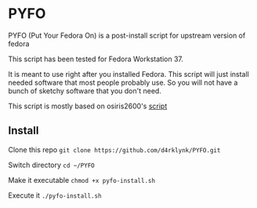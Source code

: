 # PYFO
PYFO (Put Your Fedora On) is a post-install script for upstream version of fedora

This script has been tested for Fedora Workstation 37.

It is meant to use right after you installed Fedora. This script will just install needed software that most people probably use.
So you will not have a bunch of sketchy software that you don't need.

This script is mostly based on osiris2600's [script](https://github.com/osiris2600/fedora-setup)

## Install

Clone this repo
`git clone https://github.com/d4rklynk/PYFO.git`

Switch directory
`cd ~/PYFO`

Make it executable
`chmod +x pyfo-install.sh`

Execute it
`./pyfo-install.sh`
